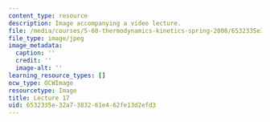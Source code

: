 ```yaml
---
content_type: resource
description: Image accompanying a video lecture.
file: /media/courses/5-60-thermodynamics-kinetics-spring-2008/6532335e32a7383261e462fe13d2efd3_lec17_th.jpg
file_type: image/jpeg
image_metadata:
  caption: ''
  credit: ''
  image-alt: ''
learning_resource_types: []
ocw_type: OCWImage
resourcetype: Image
title: Lecture 17
uid: 6532335e-32a7-3832-61e4-62fe13d2efd3
---
```

